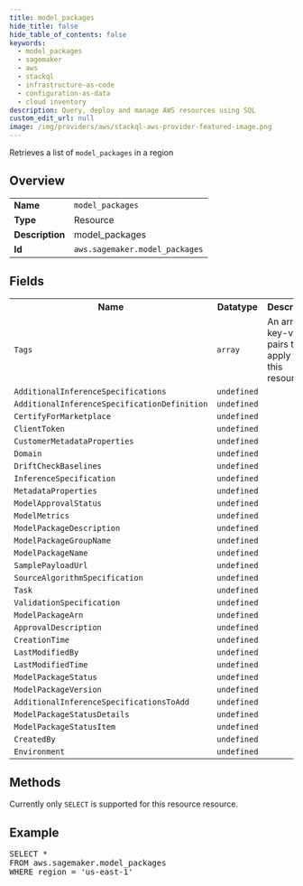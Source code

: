 ```yaml
---
title: model_packages
hide_title: false
hide_table_of_contents: false
keywords:
  - model_packages
  - sagemaker
  - aws
  - stackql
  - infrastructure-as-code
  - configuration-as-data
  - cloud inventory
description: Query, deploy and manage AWS resources using SQL
custom_edit_url: null
image: /img/providers/aws/stackql-aws-provider-featured-image.png
---
```

Retrieves a list of <code>model_packages</code> in a region

## Overview
<table><tbody>
<tr><td><b>Name</b></td><td><code>model_packages</code></td></tr>
<tr><td><b>Type</b></td><td>Resource</td></tr>
<tr><td><b>Description</b></td><td>model_packages</td></tr>
<tr><td><b>Id</b></td><td><code>aws.sagemaker.model_packages</code></td></tr>
</tbody></table>

## Fields
<table><tbody>
<tr><th>Name</th><th>Datatype</th><th>Description</th></tr>
<tr><td><code>Tags</code></td><td><code>array</code></td><td>An array of key-value pairs to apply to this resource.</td></tr>
<tr><td><code>AdditionalInferenceSpecifications</code></td><td><code>undefined</code></td><td></td></tr>
<tr><td><code>AdditionalInferenceSpecificationDefinition</code></td><td><code>undefined</code></td><td></td></tr>
<tr><td><code>CertifyForMarketplace</code></td><td><code>undefined</code></td><td></td></tr>
<tr><td><code>ClientToken</code></td><td><code>undefined</code></td><td></td></tr>
<tr><td><code>CustomerMetadataProperties</code></td><td><code>undefined</code></td><td></td></tr>
<tr><td><code>Domain</code></td><td><code>undefined</code></td><td></td></tr>
<tr><td><code>DriftCheckBaselines</code></td><td><code>undefined</code></td><td></td></tr>
<tr><td><code>InferenceSpecification</code></td><td><code>undefined</code></td><td></td></tr>
<tr><td><code>MetadataProperties</code></td><td><code>undefined</code></td><td></td></tr>
<tr><td><code>ModelApprovalStatus</code></td><td><code>undefined</code></td><td></td></tr>
<tr><td><code>ModelMetrics</code></td><td><code>undefined</code></td><td></td></tr>
<tr><td><code>ModelPackageDescription</code></td><td><code>undefined</code></td><td></td></tr>
<tr><td><code>ModelPackageGroupName</code></td><td><code>undefined</code></td><td></td></tr>
<tr><td><code>ModelPackageName</code></td><td><code>undefined</code></td><td></td></tr>
<tr><td><code>SamplePayloadUrl</code></td><td><code>undefined</code></td><td></td></tr>
<tr><td><code>SourceAlgorithmSpecification</code></td><td><code>undefined</code></td><td></td></tr>
<tr><td><code>Task</code></td><td><code>undefined</code></td><td></td></tr>
<tr><td><code>ValidationSpecification</code></td><td><code>undefined</code></td><td></td></tr>
<tr><td><code>ModelPackageArn</code></td><td><code>undefined</code></td><td></td></tr>
<tr><td><code>ApprovalDescription</code></td><td><code>undefined</code></td><td></td></tr>
<tr><td><code>CreationTime</code></td><td><code>undefined</code></td><td></td></tr>
<tr><td><code>LastModifiedBy</code></td><td><code>undefined</code></td><td></td></tr>
<tr><td><code>LastModifiedTime</code></td><td><code>undefined</code></td><td></td></tr>
<tr><td><code>ModelPackageStatus</code></td><td><code>undefined</code></td><td></td></tr>
<tr><td><code>ModelPackageVersion</code></td><td><code>undefined</code></td><td></td></tr>
<tr><td><code>AdditionalInferenceSpecificationsToAdd</code></td><td><code>undefined</code></td><td></td></tr>
<tr><td><code>ModelPackageStatusDetails</code></td><td><code>undefined</code></td><td></td></tr>
<tr><td><code>ModelPackageStatusItem</code></td><td><code>undefined</code></td><td></td></tr>
<tr><td><code>CreatedBy</code></td><td><code>undefined</code></td><td></td></tr>
<tr><td><code>Environment</code></td><td><code>undefined</code></td><td></td></tr>

</tbody></table>

## Methods
Currently only <code>SELECT</code> is supported for this resource resource.

## Example
<pre>
SELECT *<br/>FROM aws.sagemaker.model_packages<br/>WHERE region = 'us-east-1'
</pre>
